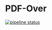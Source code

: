 # PDF-Over 

[![pipeline status](https://gitlab.iaik.tugraz.at/egiz/pdf-over/badges/master/pipeline.svg)](https://gitlab.iaik.tugraz.at/egiz/pdf-over/-/commits/master)

